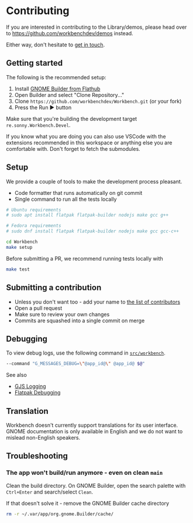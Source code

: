 # Contributing

If you are interested in contributing to the Library/demos, please head over to https://github.com/workbenchdev/demos instead.

Either way, don't hesitate to [get in touch](https://matrix.to/#/%23workbench:gnome.org).

## Getting started

The following is the recommended setup:

1. Install [GNOME Builder from Flathub](https://flathub.org/apps/details/org.gnome.Builder)
2. Open Builder and select "Clone Repository..."
3. Clone `https://github.com/workbenchdev/Workbench.git` (or your fork)
4. Press the Run ▶ button

Make sure that you're building the development target `re.sonny.Workbench.Devel`.

If you know what you are doing you can also use VSCode with the extensions recommended in this workspace or anything else you are comfortable with. Don't forget to fetch the submodules.

## Setup

We provide a couple of tools to make the development process pleasant.

- Code formatter that runs automatically on git commit
- Single command to run all the tests locally

```sh
# Ubuntu requirements
# sudo apt install flatpak flatpak-builder nodejs make gcc g++

# Fedora requirements
# sudo dnf install flatpak flatpak-builder nodejs make gcc gcc-c++

cd Workbench
make setup
```

Before submitting a PR, we recommend running tests locally with

```sh
make test
```

## Submitting a contribution

- Unless you don't want too - add your name to [the list of contributors](./src/about.js)
- Open a pull request
- Make sure to review your own changes
- Commits are squashed into a single commit on merge

## Debugging

To view debug logs, use the following command in [`src/workbench`](../src/workbench).

```sh
--command "G_MESSAGES_DEBUG=\"@app_id@\" @app_id@ $@"
```

See also

- [GJS Logging](https://gitlab.gnome.org/GNOME/gjs/-/blob/master/doc/Logging.md)
- [Flatpak Debugging](https://docs.flatpak.org/en/latest/debugging.html)

## Translation

Workbench doesn't currently support translations for its user interface. GNOME documentation is only available in English and we do not want to mislead non-English speakers.

<!--
If you'd like to help translating Workbench into your language, please head over to [Weblate](https://hosted.weblate.org/engage/workbench/).

<a href="https://hosted.weblate.org/engage/workbench/">
  <img src="https://hosted.weblate.org/widgets/workbench/-/workbench/multi-auto.svg" alt="Translation status" />
</a>

Thank you for your help!
-->

## Troubleshooting

### The app won't build/run anymore - even on clean `main`

Clean the build directory. On GNOME Builder, open the search palette with `Ctrl+Enter` and search/select `Clean`.

If that doesn't solve it - remove the GNOME Builder cache directory

```sh
rm -r ~/.var/app/org.gnome.Builder/cache/
```
